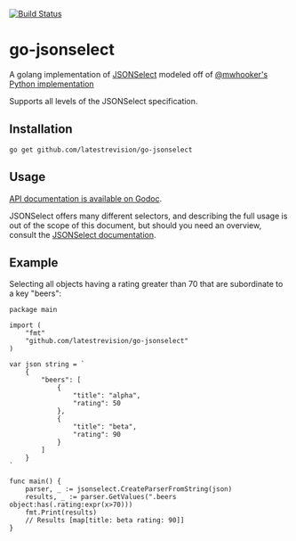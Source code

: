 
[![Build Status](https://travis-ci.org/latestrevision/go-jsonselect.png?branch=master)](https://travis-ci.org/latestrevision/go-jsonselect)

go-jsonselect
=============

A golang implementation of [JSONSelect](http://jsonselect.org/) modeled off of [@mwhooker's Python implementation](https://github.com/mwhooker/jsonselect)

Supports all levels of the JSONSelect specification.

Installation
------------

```
go get github.com/latestrevision/go-jsonselect
```

Usage
-----

[API documentation is available on Godoc](http://godoc.org/github.com/latestrevision/go-jsonselect).

JSONSelect offers many different selectors, and describing the full usage
is out of the scope of this document, but should you need an overview, 
consult the [JSONSelect documentation](http://jsonselect.org/#docs).

Example
-------

Selecting all objects having a rating greater than 70 that are subordinate to a key "beers":

```golang
package main

import (
    "fmt"
    "github.com/latestrevision/go-jsonselect"
)

var json string = `
    {
        "beers": [
            {
                "title": "alpha",
                "rating": 50
            },
            {
                "title": "beta",
                "rating": 90
            }
        ]
    }
`

func main() {
    parser, _ := jsonselect.CreateParserFromString(json)
    results, _ := parser.GetValues(".beers object:has(.rating:expr(x>70)))
    fmt.Print(results)
    // Results [map[title: beta rating: 90]]
}
```
